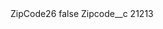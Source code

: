 <?xml version="1.0" encoding="UTF-8"?>
<CustomMetadata xmlns="http://soap.sforce.com/2006/04/metadata" xmlns:xsi="http://www.w3.org/2001/XMLSchema-instance" xmlns:xsd="http://www.w3.org/2001/XMLSchema">
    <label>ZipCode26</label>
    <protected>false</protected>
    <values>
        <field>Zipcode__c</field>
        <value xsi:type="xsd:string">21213</value>
    </values>
</CustomMetadata>
